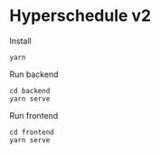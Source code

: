 # Hyperschedule v2

Install

```
yarn
```

Run backend

``` 
cd backend
yarn serve
```

Run frontend

```
cd frontend
yarn serve
```
